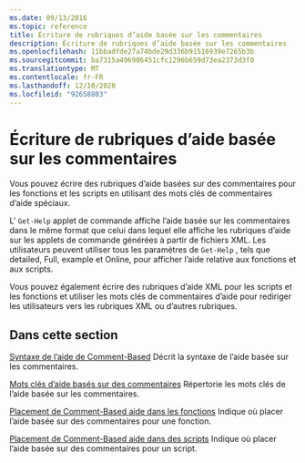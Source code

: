 ```yaml
---
ms.date: 09/13/2016
ms.topic: reference
title: Écriture de rubriques d’aide basée sur les commentaires
description: Écriture de rubriques d’aide basée sur les commentaires
ms.openlocfilehash: 11bbadfde27a74bde29d336b91516939e7265b3b
ms.sourcegitcommit: ba7315a496986451cfc1296b659d73ea2373d3f0
ms.translationtype: MT
ms.contentlocale: fr-FR
ms.lasthandoff: 12/10/2020
ms.locfileid: "92658803"
---
```

# <a name="writing-comment-based-help-topics"></a>Écriture de rubriques d’aide basée sur les commentaires

Vous pouvez écrire des rubriques d’aide basées sur des commentaires pour les fonctions et les scripts en utilisant des mots clés de commentaires d’aide spéciaux.

 L' `Get-Help` applet de commande affiche l’aide basée sur les commentaires dans le même format que celui dans lequel elle affiche les rubriques d’aide sur les applets de commande générées à partir de fichiers XML. Les utilisateurs peuvent utiliser tous les paramètres de `Get-Help` , tels que detailed, Full, example et Online, pour afficher l’aide relative aux fonctions et aux scripts.

 Vous pouvez également écrire des rubriques d’aide XML pour les scripts et les fonctions et utiliser les mots clés de commentaires d’aide pour rediriger les utilisateurs vers les rubriques XML ou d’autres rubriques.

## <a name="in-this-section"></a>Dans cette section

 [Syntaxe de l’aide de Comment-Based](./syntax-of-comment-based-help.md) Décrit la syntaxe de l’aide basée sur les commentaires.

 [Mots clés d’aide basés sur des commentaires](./comment-based-help-keywords.md) Répertorie les mots clés de l’aide basée sur les commentaires.

 [Placement de Comment-Based aide dans les fonctions](./placing-comment-based-help-in-functions.md) Indique où placer l’aide basée sur des commentaires pour une fonction.

 [Placement de Comment-Based aide dans des scripts](./placing-comment-based-help-in-scripts.md) Indique où placer l’aide basée sur des commentaires pour un script.
